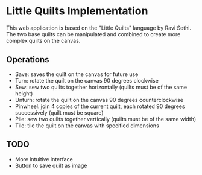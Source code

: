 # Little Quilts Implementation

This web application is based on the "Little Quilts" language by Ravi Sethi. The two base quilts can be manipulated and combined to create more complex quilts on the canvas.

## Operations

- Save: saves the quilt on the canvas for future use
- Turn: rotate the quilt on the canvas 90 degrees clockwise
- Sew: sew two quilts together horizontally (quilts must be of the same height)
- Unturn: rotate the quilt on the canvas 90 degrees counterclockwise
- Pinwheel: join 4 copies of the current quilt, each rotated 90 degrees successively (quilt must be square)
- Pile: sew two quilts together vertically (quilts must be of the same width)
- Tile: tile the quilt on the canvas with specified dimensions

## TODO

- More intuitive interface
- Button to save quilt as image